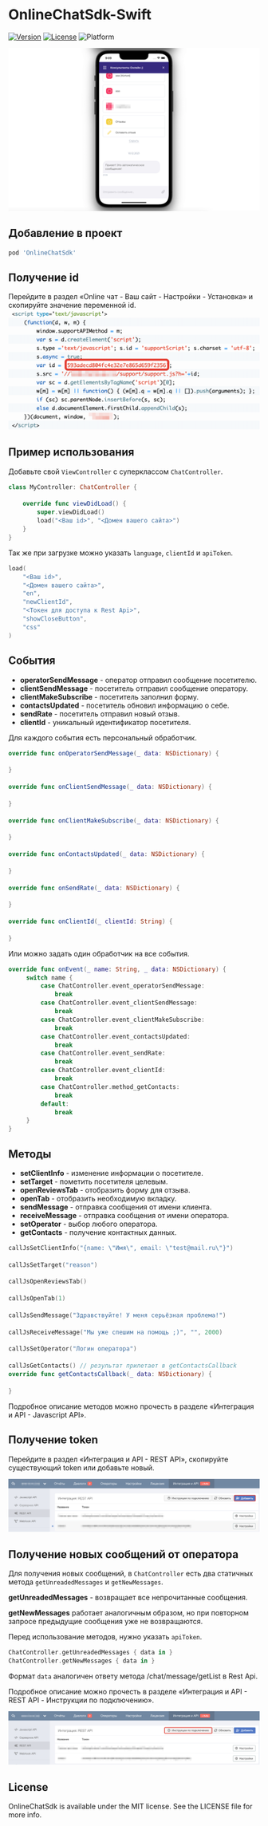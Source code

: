 # OnlineChatSdk-Swift
[![Version](https://img.shields.io/cocoapods/v/OnlineChatSdk.svg?style=flat)](https://cocoapods.org/pods/OnlineChatSdk)
[![License](https://img.shields.io/cocoapods/l/OnlineChatSdk.svg?style=flat)](https://cocoapods.org/pods/OnlineChatSdk)
![Platform](https://img.shields.io/cocoapods/p/SwiftMessages.svg?style=flat)

![](https://github.com/bekannax/OnlineChatSdk-Swift/blob/master/images/2020-08-18_17-43-31.png?raw=true)

## Добавление в проект
```ruby
pod 'OnlineChatSdk'
```

## Получение id
Перейдите в раздел «Online чат - Ваш сайт - Настройки - Установка» и скопируйте значение переменной id.
![](https://github.com/bekannax/OnlineChatSdk-Android/blob/master/images/2019-03-21_16-53-28.png?raw=true)

## Пример использования
Добавьте свой `ViewController` с суперклассом `ChatController`. 
```swift
class MyController: ChatController {
    
    override func viewDidLoad() {
        super.viewDidLoad()
        load("<Ваш id>", "<Домен вашего сайта>")
    }
}
```
Так же при загрузке можно указать `language`, `clientId` и `apiToken`.
```swift
load(
    "<Ваш id>", 
    "<Домен вашего сайта>",
    "en",
    "newClientId",
    "<Токен для доступа к Rest Api>",
    "showCloseButton",
    "css"
)
```

## События
 * **operatorSendMessage** - оператор отправил сообщение посетителю.
 * **clientSendMessage** - посетитель отправил сообщение оператору.
 * **clientMakeSubscribe** - посетитель заполнил форму.
 * **contactsUpdated** - посетитель обновил информацию о себе.
 * **sendRate** - посетитель отправил новый отзыв.
 * **clientId** - уникальный идентификатор посетителя.

Для каждого события есть персональный обработчик.
```swift
override func onOperatorSendMessage(_ data: NSDictionary) {

}

override func onClientSendMessage(_ data: NSDictionary) {

}

override func onClientMakeSubscribe(_ data: NSDictionary) {

}

override func onContactsUpdated(_ data: NSDictionary) {

}

override func onSendRate(_ data: NSDictionary) {

}

override func onClientId(_ clientId: String) {

}
```
Или можно задать один обработчик на все события.
```swift
override func onEvent(_ name: String, _ data: NSDictionary) {
     switch name {
         case ChatController.event_operatorSendMessage:
             break
         case ChatController.event_clientSendMessage:
             break
         case ChatController.event_clientMakeSubscribe:
             break
         case ChatController.event_contactsUpdated:
             break
         case ChatController.event_sendRate:
             break
         case ChatController.event_clientId:
             break
         case ChatController.method_getContacts:
             break
         default:
             break
     }
}
```

## Методы
 * **setClientInfo** - изменение информации о посетителе.
 * **setTarget** - пометить посетителя целевым.
 * **openReviewsTab** - отобразить форму для отзыва.
 * **openTab** - отобразить необходимую вкладку.
 * **sendMessage** - отправка сообщения от имени клиента.
 * **receiveMessage** - отправка сообщения от имени оператора.
 * **setOperator** - выбор любого оператора.
 * **getContacts** - получение контактных данных.

```swift
callJsSetClientInfo("{name: \"Имя\", email: \"test@mail.ru\"}")

callJsSetTarget("reason")

callJsOpenReviewsTab()

callJsOpenTab(1)

callJsSendMessage("Здравствуйте! У меня серьёзная проблема!")

callJsReceiveMessage("Мы уже спешим на помощь ;)", "", 2000)

callJsSetOperator("Логин оператора")

callJsGetContacts() // результат прилетает в getContactsCallback
override func getContactsCallback(_ data: NSDictionary) {
        
}
```
Подробное описание методов можно прочесть в разделе «Интеграция и API - Javascript API».

## Получение token
Перейдите в раздел «Интеграция и API - REST API», скопируйте существующий token или добавьте новый.

![](https://github.com/bekannax/OnlineChatSdk-Android/blob/master/images/2019-04-01_18-32-22.png?raw=true)

## Получение новых сообщений от оператора
Для получения новых сообщений, в `ChatController` есть два статичных метода `getUnreadedMessages` и `getNewMessages`.

**getUnreadedMessages** - возвращает все непрочитанные сообщения.

**getNewMessages** работает аналогичным образом, но при повторном запросе предыдущие сообщения уже не возвращаются. 

Перед использование методов, нужно указать `apiToken`.

```swift
ChatController.getUnreadedMessages { data in }
ChatController.getNewMessages { data in }
```
Формат `data` аналогичен ответу метода /chat/message/getList в Rest Api.

Подробное описание можно прочесть в разделе «Интеграция и API - REST API - Инструкции по подключению».

![](https://github.com/bekannax/OnlineChatSdk-Android/blob/master/images/2020-08-14_19-05-48.png?raw=true)

## License

OnlineChatSdk is available under the MIT license. See the LICENSE file for more info.
